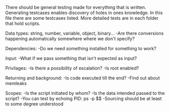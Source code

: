 
There should be general testing made for everything that is written. Generating testcases enables discovery of holes in ones knowledge.
In this file there are some testcases listed. More detailed tests are in each folder that hold scripts.


Data types: string, number, variable, object, binary...
-Are there conversions happening automatically somewhere where we don't specify?

Dependencies:
-Do we need something installed for something to work?

Input:
-What if we pass something that isn't expected as input?

Privilages:
-Is there a possibility of escalation?
-Is root enabled?

Returning and background:
-Is code executed till the end?
-Find out about memleaks

Scopes:
-Is the script initiated by whom?
-Is the data intended passed to the script?
-You can test by echoing PID: ps -p $$
-Sourcing should be at least to some degree understood




